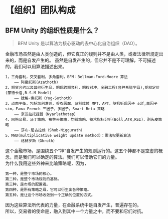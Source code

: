 # 【组织】团队构成

## BFM Unity 的组织性质是什么？

> BFM Unity 是以算法为核心驱动的去中心化自治组织（DAO）。

金融市场虽然是由人类创造的，但它真正的规则并不是由人类，或者法律所规定出来的，而是自发产生的。 虽然是自发产生的，但它并不是不可理解，不可描述的，我们可以用算法描述出来。

```text
1，三角套利，交叉套利，多角套利，BFM：Bellman-Ford-Moore 算法
    —— 阿撒托斯(Azathoth) 
2，期货合约以及其他衍生品，期现跨期套利，期权对冲，金融工程(各种希腊字母),期权定价(蒙特卡洛,B-S-M Model)
    —— 犹格·索托斯（Yog-Sothoth） 
3，动态平衡，包括凯利准则，香农恶魔，马科维兹 MPT，APT，随机折现因子 sdf,单因子 sim，Fama French 三因子，多因子，Smart Beta 策略
    —— 奈亚拉托提普（Nyarlathotep） 
4，网格交易，马丁策略，布林带策略，均线策略，技术指标分析(Boll,ATR,RSI)，剥头皮策略
    —— 莎布·尼古拉丝（Shub-Niggurath） 
5，MWU(multiplicative weight update method)：乘法权更新算法
    —— 格赫罗斯（Ghroth）
```

这个金融市场，是围绕五个“神”自发产生的规则运行的。这五个神都不是空虚的概念，而是我们可以确定的算法。我们可以借助它们的力量。  
为什么我用这些外神来比喻策略呢，因为，

```text
第一种，是整个市场的核心。
第二种，是整个市场规则的基础。 
第三种，是市场的配置者。 
第四种，是所有策略之母，它可以衍生出各种策略。 
第五种，是让这个市场收敛到一个正确的位置的方式。
```

因为这些算法所代表的力量，在金融系统中是自发产生，普遍存在的。  
所以，交易者的使命是，融入到其中一个力量之中，而不要和它们对抗。

